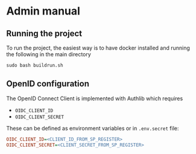 # Admin manual

## Running the project

To run the project, the easiest way is to have docker installed and running the following in the main directory

```shell
sudo bash buildrun.sh
```

## OpenID configuration

The OpenID Connect Client is implemented with Authlib which requires

- `OIDC_CLIENT_ID`
- `OIDC_CLIENT_SECRET`

These can be defined as environment variables or in `.env.secret` file:

```ini
OIDC_CLIENT_ID=<CLIENT_ID_FROM_SP_REGISTER>
OIDC_CLIENT_SECRET=<CLIENT_SECRET_FROM_SP_REGISTER>
```

